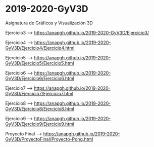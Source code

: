 # 2019-2020-GyV3D
Asignatura de Gráficos y Visualización 3D

Ejercicio3 --> https://anapgh.github.io/2019-2020-GyV3D/Ejercicio3/

Ejercicio4 --> https://anapgh.github.io/2019-2020-GyV3D/Ejercicio4/Ejercicio4.html

Ejercicio5 --> https://anapgh.github.io/2019-2020-GyV3D/Ejercicio5/Ejercicio5.html

Ejercicio6 --> https://anapgh.github.io/2019-2020-GyV3D/Ejercicio6/Ejercicio6.html

Ejercicio7 --> https://anapgh.github.io/2019-2020-GyV3D/Ejercicio7/Ejercicio7.html

Ejercicio8 --> https://anapgh.github.io/2019-2020-GyV3D/Ejercicio8/Ejercicio8.html

Ejercicio9 --> https://anapgh.github.io/2019-2020-GyV3D/Ejercicio9/Ejercicio9.html

Proyecto Final --> https://anapgh.github.io/2019-2020-GyV3D/ProyectoFinal/Proyecto-Pong.html


